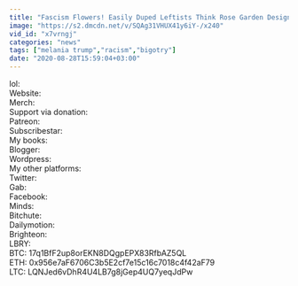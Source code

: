 ```yaml
---
title: "Fascism Flowers! Easily Duped Leftists Think Rose Garden Design is 'Racist'"
image: "https://s2.dmcdn.net/v/SQAg31VHUX41y6iY-/x240"
vid_id: "x7vrngj"
categories: "news"
tags: ["melania trump","racism","bigotry"]
date: "2020-08-28T15:59:04+03:00"
---
```

lol:   <br>Website:   <br>Merch:   <br>Support via donation:  <br>Patreon:   <br>Subscribestar:   <br>My books:  <br>Blogger:   <br>Wordpress:   <br>My other platforms:  <br>Twitter:   <br>Gab:   <br>Facebook:   <br>Minds:   <br>Bitchute:   <br>Dailymotion:   <br>Brighteon:   <br>LBRY:   <br>BTC: 17q1BfF2up8orEKN8DQgpEPX83RfbAZ5QL  <br>ETH: 0x956e7aF6706C3b5E2cf7e15c16c7018c4f42aF79  <br>LTC: LQNJed6vDhR4U4LB7g8jGep4UQ7yeqJdPw
